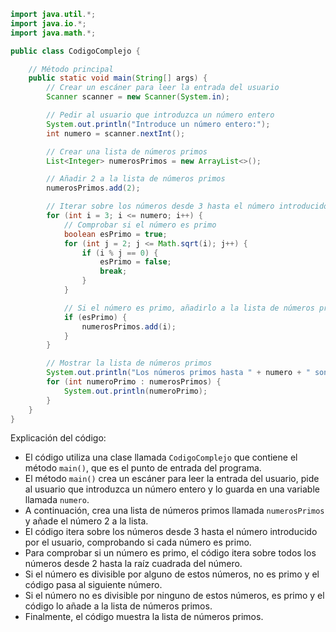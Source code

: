 ```java
import java.util.*;
import java.io.*;
import java.math.*;

public class CodigoComplejo {

    // Método principal
    public static void main(String[] args) {
        // Crear un escáner para leer la entrada del usuario
        Scanner scanner = new Scanner(System.in);

        // Pedir al usuario que introduzca un número entero
        System.out.println("Introduce un número entero:");
        int numero = scanner.nextInt();

        // Crear una lista de números primos
        List<Integer> numerosPrimos = new ArrayList<>();

        // Añadir 2 a la lista de números primos
        numerosPrimos.add(2);

        // Iterar sobre los números desde 3 hasta el número introducido por el usuario
        for (int i = 3; i <= numero; i++) {
            // Comprobar si el número es primo
            boolean esPrimo = true;
            for (int j = 2; j <= Math.sqrt(i); j++) {
                if (i % j == 0) {
                    esPrimo = false;
                    break;
                }
            }

            // Si el número es primo, añadirlo a la lista de números primos
            if (esPrimo) {
                numerosPrimos.add(i);
            }
        }

        // Mostrar la lista de números primos
        System.out.println("Los números primos hasta " + numero + " son:");
        for (int numeroPrimo : numerosPrimos) {
            System.out.println(numeroPrimo);
        }
    }
}
```

Explicación del código:

* El código utiliza una clase llamada `CodigoComplejo` que contiene el método `main()`, que es el punto de entrada del programa.
* El método `main()` crea un escáner para leer la entrada del usuario, pide al usuario que introduzca un número entero y lo guarda en una variable llamada `numero`.
* A continuación, crea una lista de números primos llamada `numerosPrimos` y añade el número 2 a la lista.
* El código itera sobre los números desde 3 hasta el número introducido por el usuario, comprobando si cada número es primo.
* Para comprobar si un número es primo, el código itera sobre todos los números desde 2 hasta la raíz cuadrada del número.
* Si el número es divisible por alguno de estos números, no es primo y el código pasa al siguiente número.
* Si el número no es divisible por ninguno de estos números, es primo y el código lo añade a la lista de números primos.
* Finalmente, el código muestra la lista de números primos.